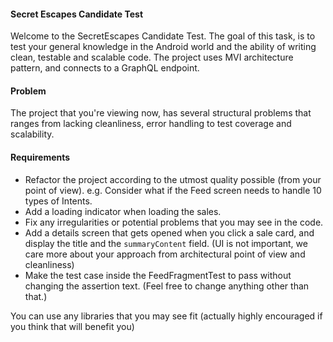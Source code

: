 #### Secret Escapes Candidate Test

Welcome to the SecretEscapes Candidate Test. The goal of this task, is to test your general knowledge in the Android world and the ability of writing clean, testable and scalable code. The project uses MVI architecture pattern, and connects to a GraphQL endpoint.

#### Problem
The project that you're viewing now, has several structural problems that ranges from lacking cleanliness, error handling to test coverage and scalability. 

#### Requirements

* Refactor the project according to the utmost quality possible (from your point of view). e.g. Consider what if the Feed screen needs to handle 10 types of Intents. 
* Add a loading indicator when loading the sales.
* Fix any irregularities or potential problems that you may see in the code. 
* Add a details screen that gets opened when you click a sale card, and display the title and the `summaryContent` field. (UI is not important, we care more about your approach from architectural point of view and cleanliness)
* Make the test case inside the FeedFragmentTest to pass without changing the assertion text. (Feel free to change anything other than that.)

You can use any libraries that you may see fit (actually highly encouraged if you think that will benefit you)
